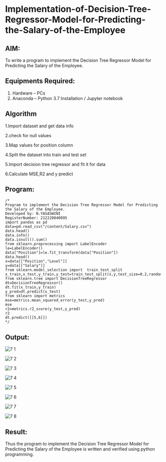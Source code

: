 # Implementation-of-Decision-Tree-Regressor-Model-for-Predicting-the-Salary-of-the-Employee

## AIM:
To write a program to implement the Decision Tree Regressor Model for Predicting the Salary of the Employee.

## Equipments Required:
1. Hardware – PCs
2. Anaconda – Python 3.7 Installation / Jupyter notebook

## Algorithm

1.Import dataset and get data info

2.check for null values

3.Map values for position column

4.Split the dataset into train and test set

5.Import decision tree regressor and fit it for data

6.Calculate MSE,R2 and y predict

## Program:
```
/*
Program to implement the Decision Tree Regressor Model for Predicting the Salary of the Employee.
Developed by: N.YASASWINI
RegisterNumber: 212220040095
import pandas as pd
data=pd.read_csv("/content/Salary.csv")
data.head()
data.info()
data.isnull().sum()
from sklearn.preprocessing import LabelEncoder
le=LabelEncoder()
data["Position"]=le.fit_transform(data["Position"])
data.head()
x=data[["Position","Level"]]
y=data[["Salary"]]
from sklearn.model_selection import  train_test_split
x_train,x_test,y_train,y_test=train_test_split(x,y,test_size=0.2,random_state=2)
from sklearn.tree import DecisionTreeRegressor
dt=DecisionTreeRegressor()
dt.fit(x_train,y_train)
y_pred=dt.predict(x_test)
from sklearn import metrics
mse=metrics.mean_squared_error(y_test,y_pred)
mse
r2=metrics.r2_score(y_test,y_pred)
r2
dt.predict([[5,6]])
*/
```

## Output:
![7 1](https://user-images.githubusercontent.com/114275126/204461722-62d93aad-b1c8-431a-85fc-9694145a5991.PNG)

![7 2](https://user-images.githubusercontent.com/114275126/204461791-59c7c22f-9e40-4cae-b2d3-05ad474939fe.PNG)

![7 3](https://user-images.githubusercontent.com/114275126/204461842-7007cd6f-7f95-4b44-84ac-360231768870.PNG)

![7 4](https://user-images.githubusercontent.com/114275126/204461869-adb455c8-fc61-4683-b333-db13d02a696b.PNG)

![7 5](https://user-images.githubusercontent.com/114275126/204461903-30003087-f033-409c-b18c-82ba939bfbb0.PNG)

![7 6](https://user-images.githubusercontent.com/114275126/204461935-59ee342b-a12e-42cb-bf56-7e97e6a319cc.PNG)

![7 7](https://user-images.githubusercontent.com/114275126/204461953-e053dcc4-037b-45dc-99b3-bf713425df71.PNG)

![7 8](https://user-images.githubusercontent.com/114275126/204461973-2b5d87cb-e637-4a12-814d-32f3e484ab0a.PNG)

## Result:
Thus the program to implement the Decision Tree Regressor Model for Predicting the Salary of the Employee is written and verified using python programming.
